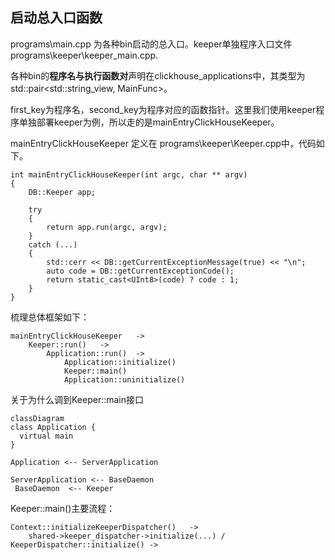 ## 启动总入口函数

programs\main.cpp 为各种bin启动的总入口。keeper单独程序入口文件programs\keeper\keeper_main.cpp.

各种bin的**程序名与执行函数对**声明在clickhouse_applications中，其类型为std::pair<std::string_view, MainFunc>。

first_key为程序名，second_key为程序对应的函数指针。这里我们使用keeper程序单独部署keeper为例，所以走的是mainEntryClickHouseKeeper。

mainEntryClickHouseKeeper 定义在 programs\keeper\Keeper.cpp中，代码如下。

```
int mainEntryClickHouseKeeper(int argc, char ** argv)
{
    DB::Keeper app;

    try
    {
        return app.run(argc, argv);
    }
    catch (...)
    {
        std::cerr << DB::getCurrentExceptionMessage(true) << "\n";
        auto code = DB::getCurrentExceptionCode();
        return static_cast<UInt8>(code) ? code : 1;
    }
}
```

梳理总体框架如下：

```
mainEntryClickHouseKeeper	->
	Keeper::run()	->
		Application::run()	->
			Application::initialize()
			Keeper::main()
			Application::uninitialize()
```

关于为什么调到Keeper::main接口

```mermaid
classDiagram
class Application {
  virtual main
}

Application <-- ServerApplication

ServerApplication <-- BaseDaemon
 BaseDaemon  <-- Keeper
```

Keeper::main()主要流程：

```
Context::initializeKeeperDispatcher()	->
	shared->keeper_dispatcher->initialize(...) / KeeperDispatcher::initialize()	->
		
```

